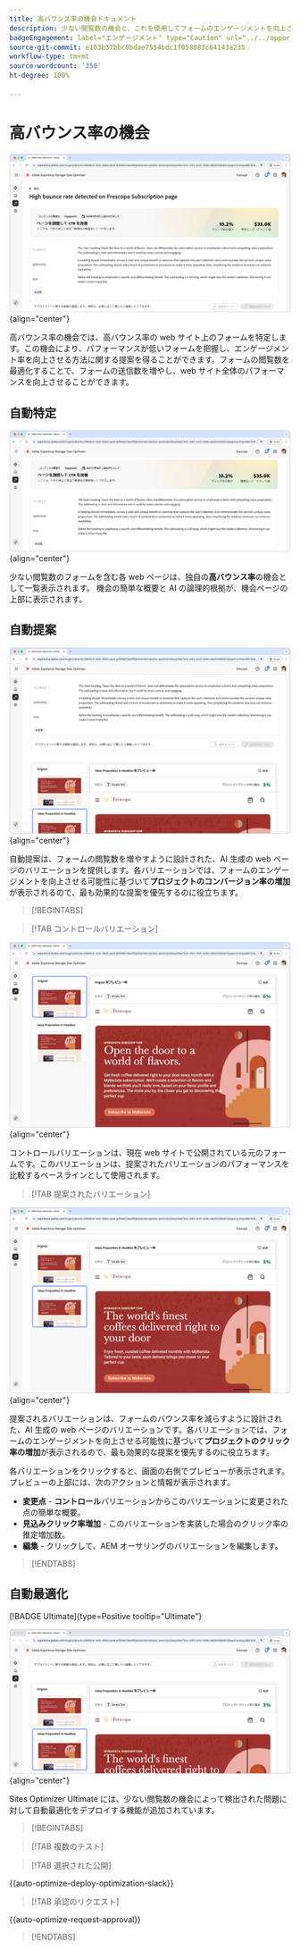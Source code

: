 ```yaml
---
title: 高バウンス率の機会ドキュメント
description: 少ない閲覧数の機会と、これを使用してフォームのエンゲージメントを向上させる方法について説明します。
badgeEngagement: label="エンゲージメント" type="Caution" url="../../opportunity-types/engagement.md" tooltip="エンゲージメント"
source-git-commit: e103b37bbc0bdae7554bdc1f058083c64143a235
workflow-type: tm+mt
source-wordcount: '350'
ht-degree: 100%

---
```



# 高バウンス率の機会

![高バウンス率の機会](./assets/high-bounce-rate/hero.png){align="center"}

高バウンス率の機会では、高バウンス率の web サイト上のフォームを特定します。この機会により、パフォーマンスが低いフォームを把握し、エンゲージメント率を向上させる方法に関する提案を得ることができます。フォームの閲覧数を最適化することで、フォームの送信数を増やし、web サイト全体のパフォーマンスを向上させることができます。

## 自動特定

![高バウンス率の自動特定](./assets/high-bounce-rate/auto-identify.png){align="center"}

少ない閲覧数のフォームを含む各 web ページは、独自の&#x200B;**高バウンス率**&#x200B;の機会として一覧表示されます。 機会の簡単な概要と AI の論理的根拠が、機会ページの上部に表示されます。

## 自動提案

![高バウンス率の自動提案](./assets/high-bounce-rate/auto-suggest.png){align="center"}

自動提案は、フォームの閲覧数を増やすように設計された、AI 生成の web ページのバリエーションを提供します。各バリエーションでは、フォームのエンゲージメントを向上させる可能性に基づいて&#x200B;**プロジェクトのコンバージョン率の増加**&#x200B;が表示されるので、最も効果的な提案を優先するのに役立ちます。

>[!BEGINTABS]

>[!TAB コントロールバリエーション]

![オリジナルバリエーション](./assets/high-bounce-rate/original-variation.png){align="center"}

コントロールバリエーションは、現在 web サイトで公開されている元のフォームです。このバリエーションは、提案されたバリエーションのパフォーマンスを比較するベースラインとして使用されます。

>[!TAB 提案されたバリエーション]

![提案されたバリエーション](./assets/high-bounce-rate/suggested-variations.png){align="center"}

提案されるバリエーションは、フォームのバウンス率を減らすように設計された、AI 生成の web ページのバリエーションです。各バリエーションでは、フォームのエンゲージメントを向上させる可能性に基づいて&#x200B;**プロジェクトのクリック率の増加**&#x200B;が表示されるので、最も効果的な提案を優先するのに役立ちます。

各バリエーションをクリックすると、画面の右側でプレビューが表示されます。プレビューの上部には、次のアクションと情報が表示されます。

* **変更点** - **コントロール**&#x200B;バリエーションからこのバリエーションに変更された点の簡単な概要。
* **見込みクリック率増加** - このバリエーションを実装した場合のクリック率の推定増加数。
* **編集** - クリックして、AEM オーサリングのバリエーションを編集します。

>[!ENDTABS]

## 自動最適化

[!BADGE Ultimate]{type=Positive tooltip="Ultimate"}

![高バウンス率の自動最適化](./assets/high-bounce-rate/auto-optimize.png){align="center"}

Sites Optimizer Ultimate には、少ない閲覧数の機会によって検出された問題に対して自動最適化をデプロイする機能が追加されています。

>[!BEGINTABS]

>[!TAB 複数のテスト]


>[!TAB 選択された公開]

{{auto-optimize-deploy-optimization-slack}}

>[!TAB 承認のリクエスト]

{{auto-optimize-request-approval}}

>[!ENDTABS]
